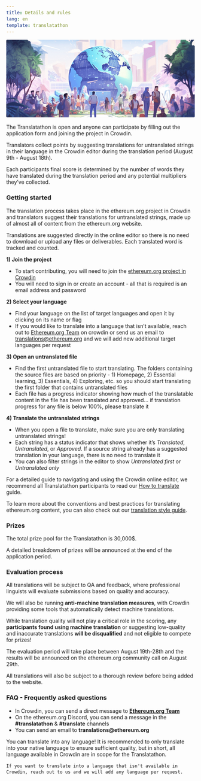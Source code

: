 ```yaml
---
title: Details and rules
lang: en
template: translatathon
---
```


![](./participate.png)

The Translatathon is open and anyone can participate by filling out the application form and joining the project in Crowdin.

Translators collect points by suggesting translations for untranslated strings in their language in the Crowdin editor during the translation period (August 9th - August 18th).

Each participants final score is determined by the number of words they have translated during the translation period and any potential multipliers they’ve collected.

### Getting started

The translation process takes place in the ethereum.org project in Crowdin and translators suggest their translations for untranslated strings, made up of almost all of content from the ethereum.org website.

Translations are suggested directly in the online editor so there is no need to download or upload any files or deliverables. Each translated word is tracked and counted.

**1) Join the project**

- To start contributing, you will need to join the [ethereum.org project in Crowdin](https://crowdin.com/project/ethereum-org)
- You will need to sign in or create an account - all that is required is an email address and password

**2) Select your language**

- Find your language on the list of target languages and open it by clicking on its name or flag
- If you would like to translate into a language that isn’t available, reach out to [Ethereum.org Team](https://crowdin.com/profile/ethdotorg) on crowdin or send us an email to translations@ethereum.org and we will add new additional target languages per request

**3) Open an untranslated file**

- Find the first untranslated file to start translating. The folders containing the source files are based on priority - 1) Homepage, 2) Essential learning, 3) Essentials, 4) Exploring, etc. so you should start translating the first folder that contains untranslated files
- Each file has a progress indicator showing how much of the translatable content in the file has been translated and approved… if translation progress for any file is below 100%, please translate it

**4) Translate the untranslated strings**

- When you open a file to translate, make sure you are only translating untranslated strings!
- Each string has a status indicator that shows whether it’s _Translated_, _Untranslated_, or _Approved_. If a source string already has a suggested translation in your language, there is no need to translate it
- You can also filter strings in the editor to show _Untranslated first_ or _Untranslated only_

For a detailed guide to navigating and using the Crowdin online editor, we recommend all Translatathon participants to read our [How to translate](/contributing/translation-program/how-to-translate/) guide.

To learn more about the conventions and best practices for translating ethereum.org content, you can also check out our [translation style guide](/contributing/translation-program/translators-guide/).

### Prizes

The total prize pool for the Translatathon is 30,000$.

A detailed breakdown of prizes will be announced at the end of the application period.

### Evaluation process

All translations will be subject to QA and feedback, where professional linguists will evaluate submissions based on quality and accuracy.

We will also be running **anti-machine translation measures**, with Crowdin providing some tools that automatically detect machine translations.

While translation quality will not play a critical role in the scoring, any **participants found using machine translation** or suggesting low-quality and inaccurate translations **will be disqualified** and not eligible to compete for prizes!

The evaluation period will take place between August 19th-28th and the results will be announced on the ethereum.org community call on August 29th.

All translations will also be subject to a thorough review before being added to the website.

### FAQ - Frequently asked questions

<ExpandableCard title="Who can I contact if I need help or have questions, feedback, or ideas?">
  <ul>
    <li>In Crowdin, you can send a direct message to <a href="https://crowdin.com/project/ethereum-org"><strong>Ethereum.org Team</strong></a></li>
    <li>On the ethereum.org Discord, you can send a message in the <strong>#translatathon</strong> & <strong>#translate</strong> channels</li>
    <li>You can send an email to <strong>translations@ethereum.org</strong></li>
  </ul>
</ExpandableCard>

<ExpandableCard title="Which languages can I translate into?">
    You can translate into any language! It is recommended to only translate into your native language to ensure sufficient quality, but in short, all language available in Crowdin are in scope for the Translatathon.

    If you want to translate into a language that isn't available in Crowdin, reach out to us and we will add any language per request.

</ExpandableCard>

<ApplyNow />
